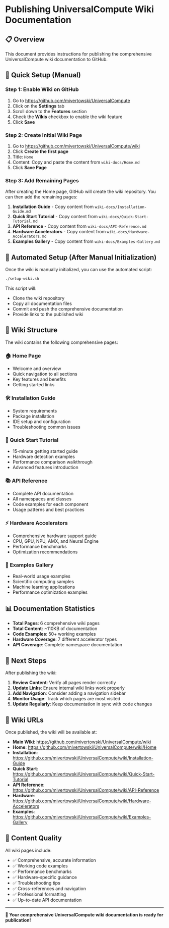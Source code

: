 # Publishing UniversalCompute Wiki Documentation

## 📋 Overview

This document provides instructions for publishing the comprehensive UniversalCompute wiki documentation to GitHub.

## 🚀 Quick Setup (Manual)

### Step 1: Enable Wiki on GitHub

1. Go to https://github.com/mivertowski/UniversalCompute
2. Click on the **Settings** tab
3. Scroll down to the **Features** section
4. Check the **Wikis** checkbox to enable the wiki feature
5. Click **Save**

### Step 2: Create Initial Wiki Page

1. Go to https://github.com/mivertowski/UniversalCompute/wiki
2. Click **Create the first page**
3. Title: `Home`
4. Content: Copy and paste the content from `wiki-docs/Home.md`
5. Click **Save Page**

### Step 3: Add Remaining Pages

After creating the Home page, GitHub will create the wiki repository. You can then add the remaining pages:

1. **Installation Guide** - Copy content from `wiki-docs/Installation-Guide.md`
2. **Quick Start Tutorial** - Copy content from `wiki-docs/Quick-Start-Tutorial.md`
3. **API Reference** - Copy content from `wiki-docs/API-Reference.md`
4. **Hardware Accelerators** - Copy content from `wiki-docs/Hardware-Accelerators.md`
5. **Examples Gallery** - Copy content from `wiki-docs/Examples-Gallery.md`

## 🔧 Automated Setup (After Manual Initialization)

Once the wiki is manually initialized, you can use the automated script:

```bash
./setup-wiki.sh
```

This script will:
- Clone the wiki repository
- Copy all documentation files
- Commit and push the comprehensive documentation
- Provide links to the published wiki

## 📖 Wiki Structure

The wiki contains the following comprehensive pages:

### 🏠 Home Page
- Welcome and overview
- Quick navigation to all sections
- Key features and benefits
- Getting started links

### 🛠️ Installation Guide
- System requirements
- Package installation
- IDE setup and configuration
- Troubleshooting common issues

### 🚀 Quick Start Tutorial
- 15-minute getting started guide
- Hardware detection examples
- Performance comparison walkthrough
- Advanced features introduction

### 📚 API Reference
- Complete API documentation
- All namespaces and classes
- Code examples for each component
- Usage patterns and best practices

### ⚡ Hardware Accelerators
- Comprehensive hardware support guide
- CPU, GPU, NPU, AMX, and Neural Engine
- Performance benchmarks
- Optimization recommendations

### 🎯 Examples Gallery
- Real-world usage examples
- Scientific computing samples
- Machine learning applications
- Performance optimization examples

## 📊 Documentation Statistics

- **Total Pages**: 6 comprehensive wiki pages
- **Total Content**: ~110KB of documentation
- **Code Examples**: 50+ working examples
- **Hardware Coverage**: 7 different accelerator types
- **API Coverage**: Complete namespace documentation

## 🎯 Next Steps

After publishing the wiki:

1. **Review Content**: Verify all pages render correctly
2. **Update Links**: Ensure internal wiki links work properly
3. **Add Navigation**: Consider adding a navigation sidebar
4. **Monitor Usage**: Track which pages are most visited
5. **Update Regularly**: Keep documentation in sync with code changes

## 🔗 Wiki URLs

Once published, the wiki will be available at:
- **Main Wiki**: https://github.com/mivertowski/UniversalCompute/wiki
- **Home**: https://github.com/mivertowski/UniversalCompute/wiki/Home
- **Installation**: https://github.com/mivertowski/UniversalCompute/wiki/Installation-Guide
- **Quick Start**: https://github.com/mivertowski/UniversalCompute/wiki/Quick-Start-Tutorial
- **API Reference**: https://github.com/mivertowski/UniversalCompute/wiki/API-Reference
- **Hardware**: https://github.com/mivertowski/UniversalCompute/wiki/Hardware-Accelerators
- **Examples**: https://github.com/mivertowski/UniversalCompute/wiki/Examples-Gallery

## 📝 Content Quality

All wiki pages include:
- ✅ Comprehensive, accurate information
- ✅ Working code examples
- ✅ Performance benchmarks
- ✅ Hardware-specific guidance
- ✅ Troubleshooting tips
- ✅ Cross-references and navigation
- ✅ Professional formatting
- ✅ Up-to-date API documentation

---

**🎉 Your comprehensive UniversalCompute wiki documentation is ready for publication!**